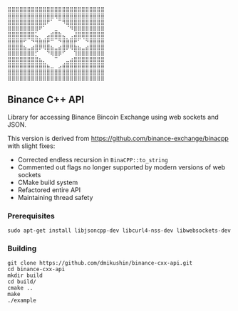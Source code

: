 ```
⣿⣿⣿⣿⣿⣿⣿⣿⣿⣿⣿⣿⣿⣿⣿⣿⣿⣿⣿⣿⣿⣿⣿⣿⣿
⣿⣿⣿⣿⣿⣿⣿⣿⣿⣿⣿⣿⢿⣿⣿⣿⣿⣿⣿⣿⣿⣿⣿⣿⣿
⣿⣿⣿⣿⣿⣿⣿⣿⣿⣿⠟⠁⠀⠉⠻⣿⣿⣿⣿⣿⣿⣿⣿⣿⣿
⣿⣿⣿⣿⣿⣿⣿⣿⠟⠁⠀⠀⣀⠀⠀⠈⠻⣿⣿⣿⣿⣿⣿⣿⣿
⣿⣿⣿⣿⣿⣿⣿⣅⠀⠀⣠⣾⣿⣷⣄⠀⢀⣼⣿⣿⣿⣿⣿⣿⣿
⣿⣿⣿⣿⠟⠉⠻⢿⣷⣾⡿⠛⠉⠻⣿⣷⣿⡿⠋⠈⠻⣿⣿⣿⣿
⣿⣿⣿⣿⣦⣀⣴⣿⡿⢿⣿⣦⣀⣴⣿⡿⢿⣷⣦⣀⣴⣿⣿⣿⣿
⣿⣿⣿⣿⣿⣿⣿⡋⠀⠀⠙⢿⣿⡿⠋⠀⠀⢹⣿⣿⣿⣿⣿⣿⣿
⣿⣿⣿⣿⣿⣿⣿⣿⣦⡀⠀⠀⠉⠀⠀⣀⣴⣿⣿⣿⣿⣿⣿⣿⣿
⣿⣿⣿⣿⣿⣿⣿⣿⣿⣿⣦⣀⠀⣠⣾⣿⣿⣿⣿⣿⣿⣿⣿⣿⣿
⣿⣿⣿⣿⣿⣿⣿⣿⣿⣿⣿⣿⣿⣿⣿⣿⣿⣿⣿⣿⣿⣿⣿⣿⣿
⣿⣿⣿⣿⣿⣿⣿⣿⣿⣿⣿⣿⣿⣿⣿⣿⣿⣿⣿⣿⣿⣿⣿⣿⣿
```

## Binance C++ API

Library for accessing Binance Bincoin Exchange using web sockets and JSON.

This version is derived from https://github.com/binance-exchange/binacpp with slight fixes:

 * Corrected endless recursion in `BinaCPP::to_string`
 * Commented out flags no longer supported by modern versions of web sockets
 * CMake build system
 * Refactored entire API
 * Maintaining thread safety

### Prerequisites

```
sudo apt-get install libjsoncpp-dev libcurl4-nss-dev libwebsockets-dev
```

### Building

```
git clone https://github.com/dmikushin/binance-cxx-api.git
cd binance-cxx-api
mkdir build
cd build/
cmake ..
make
./example
```

